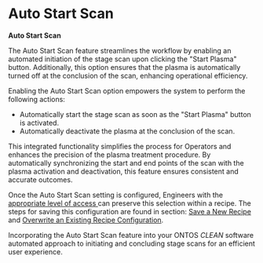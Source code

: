 # Auto Start Scan

**Auto Start Scan**

The Auto Start Scan feature streamlines the workflow by enabling an automated initiation of the stage scan upon clicking the "Start Plasma" button. Additionally, this option ensures that the plasma is automatically turned off at the conclusion of the scan, enhancing operational efficiency.

Enabling the Auto Start Scan option empowers the system to perform the following actions:

* Automatically start the stage scan as soon as the "Start Plasma" button is activated.
* Automatically deactivate the plasma at the conclusion of the scan.

This integrated functionality simplifies the process for Operators and enhances the precision of the plasma treatment procedure. By automatically synchronizing the start and end points of the scan with the plasma activation and deactivation, this feature ensures consistent and accurate outcomes.

Once the Auto Start Scan setting is configured, Engineers with the [appropriate level of access ](../accessing-engineer-mode.md)can preserve this selection within a recipe. The steps for saving this configuration are found in section: [Save a New Recipe ](broken-reference)and [Overwrite an Existing Recipe Configuration](broken-reference).

Incorporating the Auto Start Scan feature into your ONTOS _CLEAN_ software automated approach to initiating and concluding stage scans for an efficient user experience.

### &#x20;<a href="#_ref76120128" id="_ref76120128"></a>
